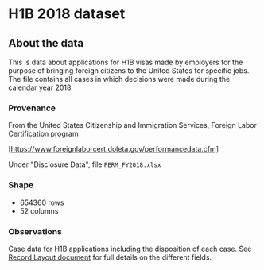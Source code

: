 # H1B 2018 dataset

## About the data

This is data about applications for H1B visas made by employers for the purpose of bringing foreign citizens to the United States for specific jobs. The file contains all cases in which decisions were made during the calendar year 2018. 

### Provenance

From the United States Citizenship and Immigration Services, Foreign Labor Certification program

[https://www.foreignlaborcert.doleta.gov/performancedata.cfm]

Under "Disclosure Data", file `PERM_FY2018.xlsx`


### Shape 

- 654360 rows
- 52 columns

### Observations

Case data for H1B applications including the disposition of each case. See [Record Layout document](PERM_FY18_Record_Layout.pdf) for full details on the different fields.



